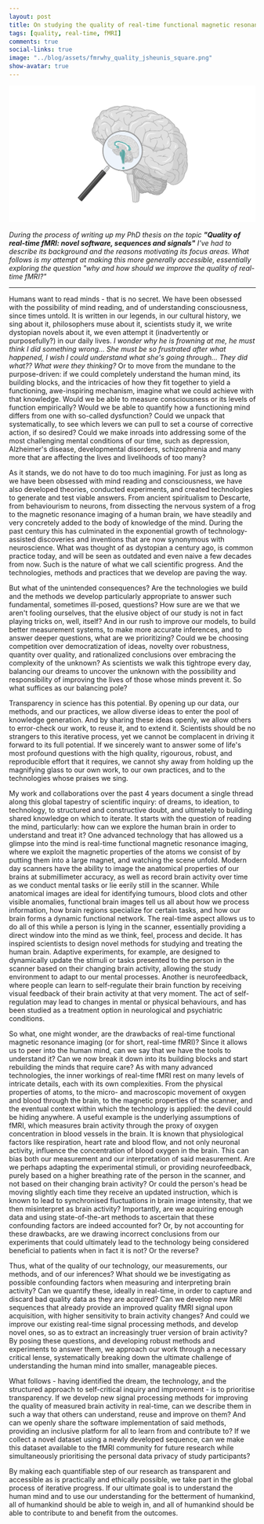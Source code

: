 ```yaml
---
layout: post
title: On studying the quality of real-time functional magnetic resonance imaging
tags: [quality, real-time, fMRI]
comments: true
social-links: true
image: "../blog/assets/fmrwhy_quality_jsheunis_square.png"
show-avatar: true
---
```


![framework](../blog/assets/fmrwhy_quality_jsheunis_large.png)

*During the process of writing up my PhD thesis on the topic **"Quality of real-time fMRI: novel software, sequences and signals"** I've had to describe its background and the reasons motivating its focus areas. What follows is my attempt at making this more generally accessible, essentially exploring the question "why and how should we improve the quality of real-time fMRI?"*

---

Humans want to read minds - that is no secret. We have been obsessed with the possibility of mind reading, and of understanding consciousness, since times untold. It is written in our legends, in our cultural history, we sing about it, philosophers muse about it, scientists study it, we write dystopian novels about it, we even attempt it (inadvertently or purposefully?) in our daily lives. *I wonder why he is frowning at me, he must think I did something wrong… She must be so frustrated after what happened, I wish I could understand what she's going through… They did what?? What were they thinking?* Or to move from the mundane to the purpose-driven: if we could completely understand the human mind, its building blocks, and the intricacies of how they fit together to yield a functioning, awe-inspiring mechanism, imagine what we could achieve with that knowledge. Would we be able to measure consciousness or its levels of function empirically? Would we be able to quantify how a functioning mind differs from one with so-called dysfunction? Could we unpack that systematically, to see which levers we can pull to set a course of corrective action, if so desired? Could we make inroads into addressing some of the most challenging mental conditions of our time, such as depression, Alzheimer's disease, developmental disorders, schizophrenia and many more that are affecting the lives and livelihoods of too many?

As it stands, we do not have to do too much imagining. For just as long as we have been obsessed with mind reading and consciousness, we have also developed theories, conducted experiments, and created technologies to generate and test viable answers. From ancient spiritualism to Descarte, from behaviourism to neurons, from dissecting the nervous system of a frog to the magnetic resonance imaging of a human brain, we have steadily and very concretely added to the body of knowledge of the mind. During the past century this has culminated in the exponential growth of technology-assisted discoveries and inventions that are now synonymous with neuroscience. What was thought of as dystopian a century ago, is common practice today, and will be seen as outdated and even naive a few decades from now. Such is the nature of what we call scientific progress. And the technologies, methods and practices that we develop are paving the way.

But what of the unintended consequences? Are the technologies we build and the methods we develop particularly appropriate to answer such fundamental, sometimes ill-posed, questions? How sure are we that we aren't fooling ourselves, that the elusive object of our study is not in fact playing tricks on, well, itself? And in our rush to improve our models, to build better measurement systems, to make more accurate inferences, and to answer deeper questions, what are we prioritizing? Could we be choosing competition over democratization of ideas, novelty over robustness, quantity over quality, and rationalized conclusions over embracing the complexity of the unknown? As scientists we walk this tightrope every day, balancing our dreams to uncover the unknown with the possibility and responsibility of improving the lives of those whose minds prevent it. So what suffices as our balancing pole?

Transparency in science has this potential. By opening up our data, our methods, and our practices, we allow diverse ideas to enter the pool of knowledge generation. And by sharing these ideas openly, we allow others to error-check our work, to reuse it, and to extend it. Scientists should be no strangers to this iterative process, yet we cannot be complacent in driving it forward to its full potential. If we sincerely want to answer some of life's most profound questions with the high quality, rigourous, robust, and reproducible effort that it requires, we cannot shy away from holding up the magnifying glass to our own work, to our own practices, and to the technologies whose praises we sing.

My work and collaborations over the past 4 years document a single thread along this global tapestry of scientific inquiry: of dreams, to ideation, to technology, to structured and constructive doubt, and ultimately to building shared knowledge on which to iterate. It starts with the question of reading the mind, particularly: how can we explore the human brain in order to understand and treat it? One advanced technology that has allowed us a glimpse into the mind is real-time functional magnetic resonance imaging, where we exploit the magnetic properties of the atoms we consist of by putting them into a large magnet, and watching the scene unfold. Modern day scanners have the ability to image the anatomical properties of our brains at submillimeter accuracy, as well as record brain activity over time as we conduct mental tasks or lie eerily still in the scanner. While anatomical images are ideal for identifying tumours, blood clots and other visible anomalies, functional brain images tell us all about how we process information, how brain regions specialize for certain tasks, and how our brain forms a dynamic functional network. The real-time aspect allows us to do all of this while a person is lying in the scanner, essentially providing a direct window into the mind as we think, feel, process and decide. It has inspired scientists to design novel methods for studying and treating the human brain. Adaptive experiments, for example, are designed to dynamically update the stimuli or tasks presented to the person in the scanner based on their changing brain activity, allowing the study environment to adapt to our mental processes. Another is neurofeedback, where people can learn to self-regulate their brain function by receiving visual feedback of their brain activity at that very moment. The act of self-regulation may lead to changes in mental or physical behaviours, and has been studied as a treatment option in neurological and psychiatric conditions.

So what, one might wonder, are the drawbacks of real-time functional magnetic resonance imaging (or for short, real-time fMRI)? Since it allows us to peer into the human mind, can we say that we have the tools to understand it? Can we now break it down into its building blocks and start rebuilding the minds that require care? As with many advanced technologies, the inner workings of real-time fMRI rest on many levels of intricate details, each with its own complexities. From the physical properties of atoms, to the micro- and macroscopic movement of oxygen and blood through the brain, to the magnetic properties of the scanner, and the eventual context within which the technology is applied: the devil could be hiding anywhere. A useful example is the underlying assumptions of fMRI, which measures brain activity through the proxy of oxygen concentration in blood vessels in the brain. It is known that physiological factors like respiration, heart rate and blood flow, and not only neuronal activity, influence the concentration of blood oxygen in the brain. This can bias both our measurement and our interpretation of said measurement. Are we perhaps adapting the experimental stimuli, or providing neurofeedback, purely based on a higher breathing rate of the person in the scanner, and not based on their changing brain activity? Or could the person's head be moving slightly each time they receive an updated instruction, which is known to lead to synchronised fluctuations in brain image intensity, that we then misinterpret as brain activity? Importantly, are we acquiring enough data and using state-of-the-art methods to ascertain that these confounding factors are indeed accounted for? Or, by not accounting for these drawbacks, are we drawing incorrect conclusions from our experiments that could ultimately lead to the technology being considered beneficial to patients when in fact it is not? Or the reverse?

Thus, what of the quality of our technology, our measurements, our methods, and of our inferences? What should we be investigating as possible confounding factors when measuring and interpreting brain activity? Can we quantify these, ideally in real-time, in order to capture and discard bad quality data as they are acquired? Can we develop new MRI sequences that already provide an improved quality fMRI signal upon acquisition, with higher sensitivity to brain activity changes? And could we improve our existing real-time signal processing methods, and develop novel ones, so as to extract an increasingly truer version of brain activity? By posing these questions, and developing robust methods and experiments to answer them, we approach our work through a necessary critical lense, systematically breaking down the ultimate challenge of understanding the human mind into smaller, manageable pieces.

What follows - having identified the dream, the technology, and the structured approach to self-critical inquiry and improvement - is to prioritise transparency. If we develop new signal processing methods for improving the quality of measured brain activity in real-time, can we describe them in such a way that others can understand, reuse and improve on them? And can we openly share the software implementation of said methods, providing an inclusive platform for all to learn from and contribute to? If we collect a novel dataset using a newly developed sequence, can we make this dataset available to the fMRI community for future research while simultaneously prioritising the personal data privacy of study participants?

By making each quantifiable step of our research as transparent and accessible as is practically and ethically possible, we take part in the global process of iterative progress. If our ultimate goal is to understand the human mind and to use our understanding for the betterment of humankind, all of humankind should be able to weigh in, and all of humankind should be able to contribute to and benefit from the outcomes.